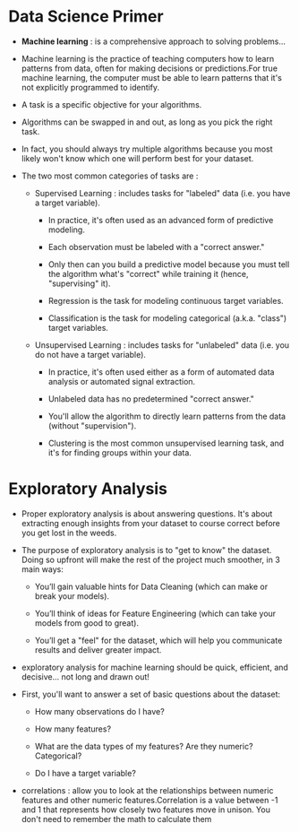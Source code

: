 # Data Science Primer


* **Machine learning** : is a comprehensive approach to solving problems...

* Machine learning is the practice of teaching computers how to learn patterns from data, often for making decisions or predictions.For true machine learning, the computer must be able to learn patterns that it's not explicitly programmed to identify.

* A task is a specific objective for your algorithms.

* Algorithms can be swapped in and out, as long as you pick the right task.

* In fact, you should always try multiple algorithms because you most likely won't know which one will perform best for your dataset.

* The two most common categories of tasks are :

    * Supervised Learning : includes tasks for "labeled" data (i.e. you have a target variable).
        * In practice, it's often used as an advanced form of predictive modeling.

        * Each observation must be labeled with a "correct answer."

        * Only then can you build a predictive model because you must tell the algorithm what's "correct" while training it (hence, "supervising" it).

        * Regression is the task for modeling continuous target variables.

        * Classification is the task for modeling categorical (a.k.a. "class") target variables.

    * Unsupervised Learning : includes tasks for "unlabeled" data (i.e. you do not have a target variable).
        * In practice, it's often used either as a form of automated data analysis or automated signal extraction.

        * Unlabeled data has no predetermined "correct answer."

        * You'll allow the algorithm to directly learn patterns from the data (without "supervision").

        * Clustering is the most common unsupervised learning task, and it's for finding groups within your data.

# Exploratory Analysis

* Proper exploratory analysis is about answering questions. It's about extracting enough insights from your dataset to course correct before you get lost in the weeds.

* The purpose of exploratory analysis is to "get to know" the dataset. Doing so upfront will make the rest of the project much smoother, in 3 main ways:

    * You’ll gain valuable hints for Data Cleaning (which can make or break your models).

    * You’ll think of ideas for Feature Engineering (which can take your models from good to great).

    * You’ll get a "feel" for the dataset, which will help you communicate results and deliver greater impact.

* exploratory analysis for machine learning should be quick, efficient, and decisive... not long and drawn out!

* First, you'll want to answer a set of basic questions about the dataset:

    * How many observations do I have?

    * How many features?

    * What are the data types of my features? Are they numeric? Categorical?

    * Do I have a target variable?

* correlations : allow you to look at the relationships between numeric features and other numeric features.Correlation is a value between -1 and 1 that represents how closely two features move in unison. You don't need to remember the math to calculate them